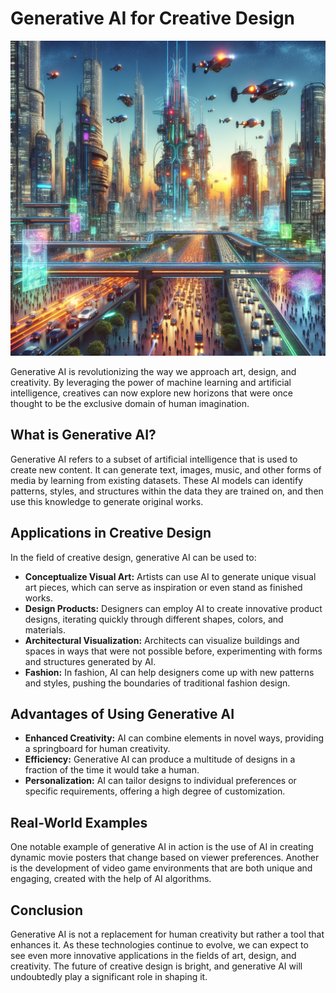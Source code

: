 # Generative AI for Creative Design

![AI-generated image of a futuristic cityscape](https://raw.githubusercontent.com/Kanakjr/100-days-of-AI-Writing/main/images/Generative-AI-for-Creative-Design.png)

Generative AI is revolutionizing the way we approach art, design, and creativity. By leveraging the power of machine learning and artificial intelligence, creatives can now explore new horizons that were once thought to be the exclusive domain of human imagination.

## What is Generative AI?

Generative AI refers to a subset of artificial intelligence that is used to create new content. It can generate text, images, music, and other forms of media by learning from existing datasets. These AI models can identify patterns, styles, and structures within the data they are trained on, and then use this knowledge to generate original works.

## Applications in Creative Design

In the field of creative design, generative AI can be used to:

- **Conceptualize Visual Art:** Artists can use AI to generate unique visual art pieces, which can serve as inspiration or even stand as finished works.
- **Design Products:** Designers can employ AI to create innovative product designs, iterating quickly through different shapes, colors, and materials.
- **Architectural Visualization:** Architects can visualize buildings and spaces in ways that were not possible before, experimenting with forms and structures generated by AI.
- **Fashion:** In fashion, AI can help designers come up with new patterns and styles, pushing the boundaries of traditional fashion design.

## Advantages of Using Generative AI

- **Enhanced Creativity:** AI can combine elements in novel ways, providing a springboard for human creativity.
- **Efficiency:** Generative AI can produce a multitude of designs in a fraction of the time it would take a human.
- **Personalization:** AI can tailor designs to individual preferences or specific requirements, offering a high degree of customization.

## Real-World Examples

One notable example of generative AI in action is the use of AI in creating dynamic movie posters that change based on viewer preferences. Another is the development of video game environments that are both unique and engaging, created with the help of AI algorithms.

## Conclusion

Generative AI is not a replacement for human creativity but rather a tool that enhances it. As these technologies continue to evolve, we can expect to see even more innovative applications in the fields of art, design, and creativity. The future of creative design is bright, and generative AI will undoubtedly play a significant role in shaping it.
